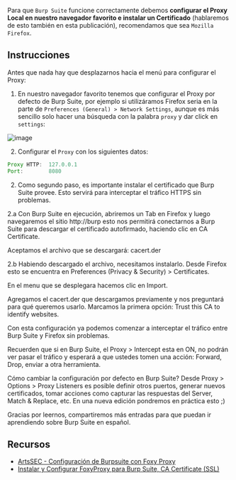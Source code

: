 Para que `Burp Suite` funcione correctamente debemos **configurar el Proxy Local en nuestro navegador favorito e instalar un Certificado** (hablaremos de esto también en esta publicación), recomendamos que sea `Mozilla Firefox`. 

## Instrucciones

Antes que nada hay que desplazarnos hacia el menú para configurar el Proxy:

1. En nuestro navegador favorito tenemos que configurar el Proxy por defecto de Burp Suite, por ejemplo si utilizáramos Firefox seria en la parte de `Preferences (General) > Network Settings`, aunque es más sencillo solo hacer una búsqueda con la palabra `proxy` y dar click en `settings`:

![image](https://github.com/Fz3r0/Fz3r0_-_Command_Injection/assets/94720207/5fe624b4-439b-4749-aa33-b9903529f96b)

2. Configurar el `Proxy` con los siguientes datos:

````java
Proxy HTTP:  127.0.0.1
Port:        8080
````

2. Como segundo paso, es importante instalar el certificado que Burp Suite provee. Esto servirá para interceptar el tráfico HTTPS sin problemas.

2.a Con Burp Suite en ejecución, abriremos un Tab en Firefox y luego navegaremos el sitio http://burp esto nos permitirá conectarnos a Burp Suite para descargar el certificado autofirmado, haciendo clic en CA Certificate.


Aceptamos el archivo que se descargará: cacert.der


2.b Habiendo descargado el archivo, necesitamos instalarlo. Desde Firefox esto se encuentra en Preferences (Privacy & Security) > Certificates.


En el menu que se desplegara hacemos clic en Import.


Agregamos el cacert.der que descargamos previamente y nos preguntará para qué queremos usarlo. Marcamos la primera opción: Trust this CA to identify websites.


Con esta configuración ya podemos comenzar a interceptar el tráfico entre Burp Suite y Firefox sin problemas.

Recuerden que si en Burp Suite, el Proxy > Intercept esta en ON, no podrán ver pasar el tráfico y esperará a que ustedes tomen una acción: Forward, Drop, enviar a otra herramienta.


Cómo cambiar la configuración por defecto en Burp Suite?
Desde Proxy > Options > Proxy Listeners es posible definir otros puertos, generar nuevos certificados, tomar acciones como capturar las respuestas del Server, Match & Replace, etc. En una nueva edición pondremos en práctica esto ;)


Gracias por leernos, compartiremos más entradas para que puedan ir aprendiendo sobre Burp Suite en español.

## Recursos

- [ArtsSEC - Configuración de Burpsuite con Foxy Proxy](https://medium.com/@ArtsSEC/burp-suite-configuraci%C3%B3n-del-proxy-88b7b90355f2)
- [Instalar y Configurar FoxyProxy para Burp Suite, CA Certificate (SSL)](https://www.youtube.com/watch?v=lqfUclxl0K0)
